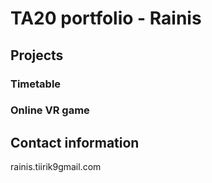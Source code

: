 # TA20 portfolio - Rainis




## Projects
### Timetable


### Online VR game



## Contact information
rainis.tiirik9gmail.com





  
